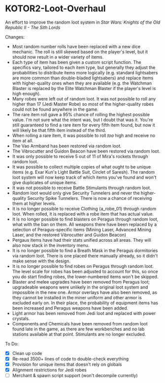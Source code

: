 # KOTOR2-Loot-Overhaul
An effort to improve the random loot system in _Star Wars: Knights of the Old Republic II - The Sith Lords_

Changes:
- Most random number rolls have been replaced with a new dice mechanic. The roll is still skewed based on the player's level, but it should now result in a wider variety of items.
- Each type of item has been given a custom script function. The specifics vary, tailored to each item type, but generally they adjust the probabilities to distribute items more logically (e.g. standard lightsabers are more common than double-bladed lightsabers) and replace items with higher-quality ones when they are available (e.g. the Watchman Blaster is replaced by the Elite Watchman Blaster if the player's level is high enough).
- Many robes were left out of random loot. It was not possible to roll any higher than 17 (Jedi Master Robe) so most of the higher-quality robes could not be found anywhere in the game.
- The rare item roll gave a 95% chance of rolling the highest possible value. I'm not sure what the intent was, but I doubt that was it. You're still guaranteed to find a rare item for every fifth item found, but now it will likely be that fifth item instead of the third.
- When rolling a rare item, it was possible to roll *too* high and receive no item at all.
- The Vao Armband has been restored via random loot.
- The Vibrocutter and Guidon Beacon have been restored via random loot.
- It was only possible to receive 5 out of 11 of Mira's rockets through random loot.
- It was possible to collect multiple copies of what ought to be unique items (e.g. Exar Kun's Light Battle Suit, Circlet of Saresh). The random loot system will now keep track of which items you've found and won't give duplicates of unique items.
- It was not possible to receive Battle Stimulants through random loot.
- Random loot would only give Security Tunnelers and never the higher-quality Security Spike Tunnelers. There is now a chance of receiving them at higher levels.
- It is no longer possible to receive Clothing (a_robe_01) through random loot. When rolled, it is replaced with a robe item that has actual value.
- It is no longer possible to find blasters on Peragus through random loot, what with the ban on them. All weapons there have been replaced by a selection of Peragus-specific items (Mining Laser, Advanced Mining Laser, and the restored Vibrocutter and Guidon Beacon)
- Pergaus items have had their stats unified across all areas. They will also now stack in the inventory menu.
- It is no longer possible to find a Breath Mask in the Peragus dormitories via random loot. There is one placed there manually already, so it didn't make sense with the design.
- It is no longer possible to find robes on Peragus through random loot. The level scale for robes has been adjusted to account for this, so once you do start finding robes, the lower-numbered items won't be skipped.
- Blaster and melee upgrades have been removed from Peragus loot; upgradeable weapons were unlikely in the original loot system and impossible in the new one. Armor overlays have also been removed, as they cannot be installed in the miner uniform and other armor is excluded early on. In their place, the probability of equipment items has been increased and Peragus weapons have been added.
- Light armor has been removed from Jedi loot and replaced with power crystals.
- Components and Chemicals have been removed from random loot found late in the game, as there are few workbenches and no lab stations available at that point. Stimulants are no longer excluded.

To Do:
- [x] Clean up code
- [x] Re-read 3500+ lines of code to double-check everything
- [x] Provision for unique items that doesn't rely on globals
- [x] Alignment restrictions for Jedi robes
- [ ] Merchant & spawn script support (won't decompile currently)
